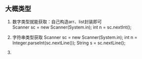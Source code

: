 ## 大概类型
1. 数字类型就能获取：自己构造arr、list封装即可    
Scanner sc = new Scanner(System.in);
        int n = sc.nextInt();

2. 字符串类型获取
Scanner sc = new Scanner(System.in);
int n = Integer.parseInt(sc.nextLine());
String s = sc.nextLine();

3. 
        
        